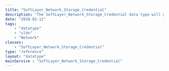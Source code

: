 ```yaml
---
title: "SoftLayer_Network_Storage_Credential"
description: "The SoftLayer_Network_Storage_Credential data type will give you an overview of the usernames that are currently attached to your storage device. "
date: "2018-02-12"
tags:
    - "datatype"
    - "sldn"
    - "Network"
classes:
    - "SoftLayer_Network_Storage_Credential"
type: "reference"
layout: "datatype"
mainService : "SoftLayer_Network_Storage_Credential"
---
```

